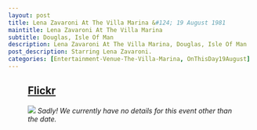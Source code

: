 ```yaml
---
layout: post
title: Lena Zavaroni At The Villa Marina &#124; 19 August 1981
maintitle: Lena Zavaroni At The Villa Marina
subtitle: Douglas, Isle Of Man
description: Lena Zavaroni At The Villa Marina, Douglas, Isle Of Man
post_description: Starring Lena Zavaroni.
categories: [Entertainment-Venue-The-Villa-Marina, OnThisDay19August]
---
```


<figure class="fig3">
<div class="CardLayout">
<div class="CardItem"><h2 id="infobox1" class="infobox"><a href="#infobox1">Flickr</a></h2>
<div class="CardItem split">
<a href="https://www.flickr.com/photos/brighton/3826412639" title="Villa Marina, Douglas, Isle Of Man."><img src="https://live.staticflickr.com/3552/3826412639_c8e5809d00_z.jpg" class="full-width zoom-in" /></a>
<cite>Sadly! We currently have no details for this event other than the date.</cite>
</div></div></div>
</figure>
